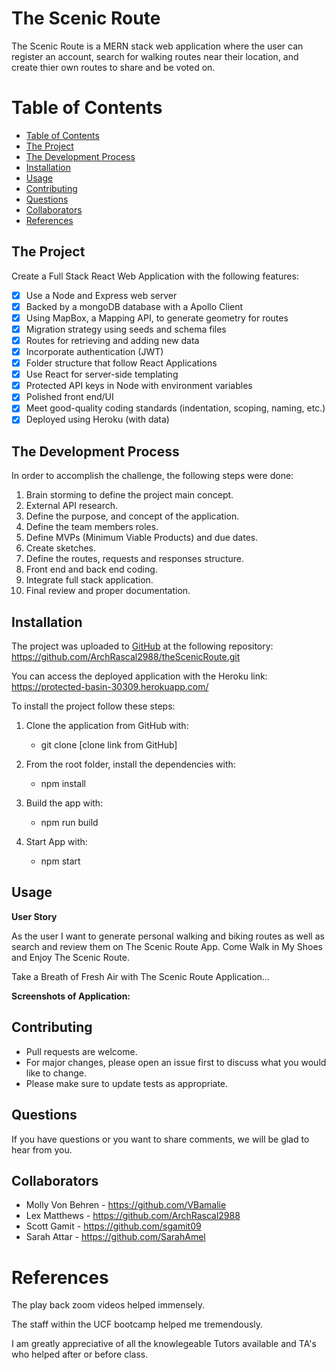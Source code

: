 # The Scenic Route
The Scenic Route is a MERN stack web application where the user can register an account, search for walking routes near their location, and create thier own routes to share and be voted on.

# Table of Contents
  - [Table of Contents](#table-of-contents)
  - [The Project](#the-project)
  - [The Development Process](#the-development-process)
  - [Installation](#installation)
  - [Usage](#usage)
  - [Contributing](#contributing)
  - [Questions](#questions)
  - [Collaborators](#collaborators)
  - [References](#references)

## The Project

Create a Full Stack React Web Application with the following features:

- [x] Use a Node and Express web server
- [x] Backed by a mongoDB database with a Apollo Client
- [x] Using MapBox, a Mapping API, to generate geometry for routes
- [x] Migration strategy using seeds and schema files
- [x] Routes for retrieving and adding new data
- [x] Incorporate authentication (JWT)
- [x] Folder structure that follow React Applications
- [x] Use React for server-side templating
- [x] Protected API keys in Node with environment variables
- [x] Polished front end/UI
- [x] Meet good-quality coding standards (indentation, scoping, naming, etc.)
- [x] Deployed using Heroku (with data)

## The Development Process

In order to accomplish the challenge, the following steps were done:

1. Brain storming to define the project main concept.
2. External API research.
3. Define the purpose, and concept of the application.
4. Define the team members roles.
5. Define MVPs (Minimum Viable Products) and due dates.
6. Create sketches.
7. Define the routes, requests and responses structure.
8. Front end and back end coding.
9. Integrate full stack application.
10. Final review and proper documentation.

## Installation

The project was uploaded to [GitHub](https://github.com/) at the following repository: 
https://github.com/ArchRascal2988/theScenicRoute.git

You can access the deployed application with the Heroku link: https://protected-basin-30309.herokuapp.com/  

To install the project follow these steps:

1. Clone the application from GitHub with:

   - git clone [clone link from GitHub]

2. From the root folder, install the dependencies with:

   - npm install

3. Build the app with:
   - npm run build

4. Start App with:
    - npm start

## Usage

**User Story**

As the user I want to generate personal walking and biking routes as well as search and review them on The Scenic Route App. Come Walk in My Shoes and Enjoy The Scenic Route.

Take a Breath of Fresh Air with The Scenic Route Application...

**Screenshots of Application:**

## Contributing

- Pull requests are welcome.
- For major changes, please open an issue first to discuss what you would like to change.
- Please make sure to update tests as appropriate.

## Questions

If you have questions or you want to share comments, we will be glad to hear from you.

## Collaborators

- Molly Von Behren - https://github.com/VBamalie
- Lex Matthews - https://github.com/ArchRascal2988
- Scott Gamit - https://github.com/sgamit09
- Sarah Attar - https://github.com/SarahAmel

# References
The play back zoom videos helped immensely.

The staff within the UCF bootcamp helped me tremendously.

I am greatly appreciative of all the knowlegeable Tutors available and TA's who helped after or before class.
